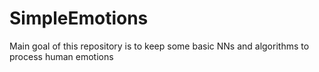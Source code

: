 # SimpleEmotions
Main goal of this repository is to keep some basic NNs and algorithms to process human emotions
